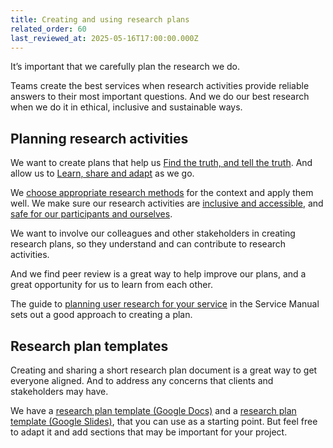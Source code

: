```yaml
---
title: Creating and using research plans
related_order: 60
last_reviewed_at: 2025-05-16T17:00:00.000Z
---
```


It’s important that we carefully plan the research we do.

Teams create the best services when research activities provide reliable answers
to their most important questions. And we do our best research when we do it in
ethical, inclusive and sustainable ways.

## Planning research activities

We want to create plans that help us [Find the truth, and tell the truth](/user-research/#user-research-principles).
And allow us to [Learn, share and adapt](/user-research/#user-research-principles) as we go.

We [choose appropriate research methods](/user-research/choosing-and-using-research-methods/) for the context and apply them well.
We make sure our research activities are [inclusive and accessible](/user-research/making-research-activities-inclusive-and-accessible),
and [safe for our participants and ourselves](/user-research/doing-research-safely/).

We want to involve our colleagues and other stakeholders in creating research plans, so they understand and can contribute to research activities.

And we find peer review is a great way to help improve our plans, and a great opportunity for us to learn from each other.

The guide to
[planning user research for your service](https://www.gov.uk/service-manual/user-research/plan-user-research-for-your-service)
in the Service Manual sets out a good approach to creating a plan.

## Research plan templates

Creating and sharing a short research plan document is a great way to get
everyone aligned. And to address any concerns that clients and stakeholders may
have.

We have a [research plan template (Google Docs)](https://docs.google.com/document/d/11olKOHluGXL8OA-XKIvSXXsCxQ3dvOUgSUgJSw0qLm4/) and a [research plan template (Google Slides)](https://docs.google.com/presentation/d/1ah3SK6w7srxOnpnV7-YKc8xrxvx3MnA3kTwZTtkicFE/), 
that you can use as a starting point. But feel free to adapt it and add sections
that may be important for your project.
